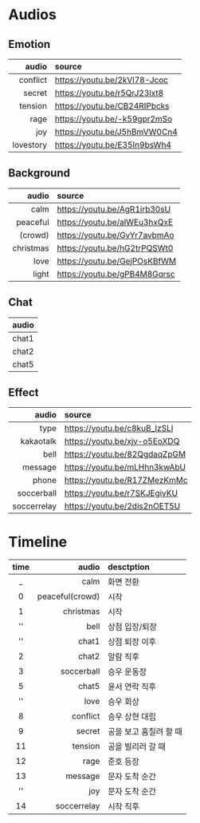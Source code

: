 # Audios
## Emotion
|audio    |source                      |
|--------:|:---------------------------|
|conflict |https://youtu.be/2kVl78-Jcoc|
|secret   |https://youtu.be/r5QrJ23lxt8|
|tension  |https://youtu.be/CB24RIPbcks|
|rage     |https://youtu.be/-k59gpr2mSo|
|joy      |https://youtu.be/J5hBmVW0Cn4|
|lovestory|https://youtu.be/E35In9bsWh4|

## Background
|audio    |source                      |
|--------:|:---------------------------|
|calm     |https://youtu.be/AgR1irb30sU|
|peaceful |https://youtu.be/alWEu3hxQxE|
|(crowd)  |https://youtu.be/GvYr7avbmAo|
|christmas|https://youtu.be/hG2trPQSWt0|
|love     |https://youtu.be/GejPOsKBfWM|
|light    |https://youtu.be/gPB4M8Gqrsc|

## Chat
|audio|
|-----|
|chat1|
|chat2|
|chat5|

## Effect
|audio      |source                      |
|----------:|:---------------------------|
|type       |https://youtu.be/c8kuB_IzSLI|
|kakaotalk  |https://youtu.be/xjv-o5EoXDQ|
|bell       |https://youtu.be/82QgdaqZpGM|
|message    |https://youtu.be/mLHhn3kwAbU|
|phone      |https://youtu.be/R17ZMezKmMc|
|soccerball |https://youtu.be/r7SKJEgiyKU|
|soccerrelay|https://youtu.be/2dis2nOET5U|

# Timeline
|time|audio          |desctption|
|:--:|--------------:|:---------|
|_   |calm           |화면 전환   |
|0   |peaceful(crowd)|시작   |
|1   |christmas      |시작   |
|''  |bell           |상점 입장/퇴장   |
|''  |chat1          |상점 퇴장 이후   |
|2   |chat2          |알람 직후   |
|3   |soccerball     |승우 운동장   |
|5   |chat5          |윤서 연락 직후   |
|''  |love           |승우 회상   |
|8   |conflict       |승우 상현 대립   |
|9   |secret         |공을 보고 훔칠려 할 때   |
|11  |tension        |공을 빌리러 갈 때   |
|12  |rage           |준호 등장   |
|13  |message        |문자 도착 순간   |
|''  |joy            |문자 도착 순간   |
|14  |soccerrelay    |시작 직후   |
